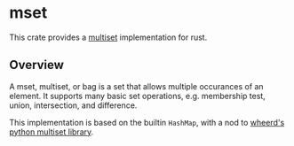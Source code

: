 # mset

This crate provides a [multiset](https://en.wikipedia.org/wiki/Multiset) implementation for rust.

## Overview

A mset, multiset, or bag is a set that allows multiple occurances of an element. It supports many basic set operations, e.g. membership test, union, intersection, and difference.

This implementation is based on the builtin `HashMap`, with a nod to [wheerd's python multiset library](https://github.com/wheerd/multiset/).